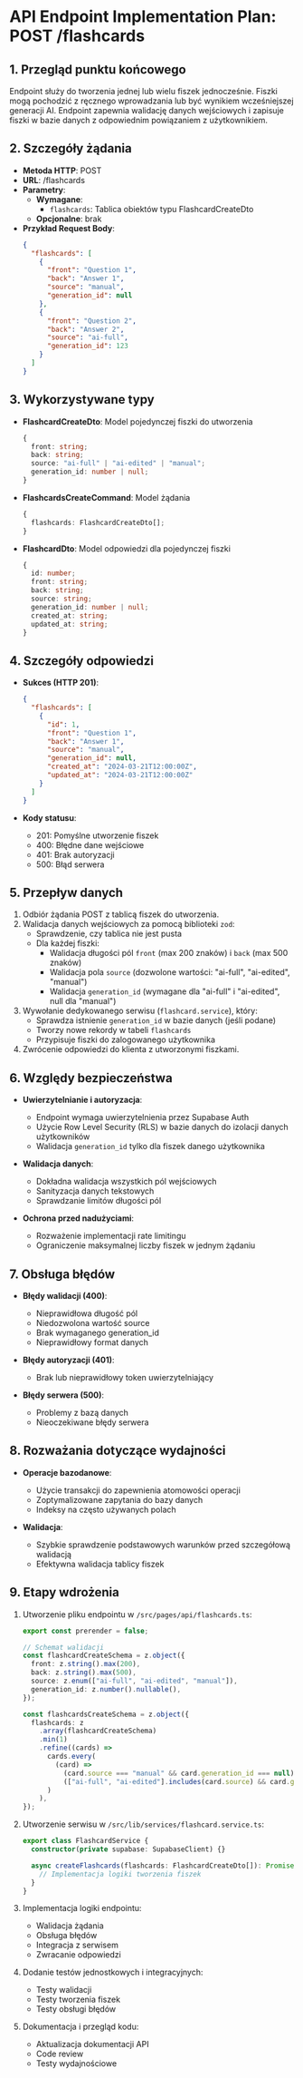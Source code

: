 # API Endpoint Implementation Plan: POST /flashcards

## 1. Przegląd punktu końcowego

Endpoint służy do tworzenia jednej lub wielu fiszek jednocześnie. Fiszki mogą pochodzić z ręcznego wprowadzania lub być wynikiem wcześniejszej generacji AI. Endpoint zapewnia walidację danych wejściowych i zapisuje fiszki w bazie danych z odpowiednim powiązaniem z użytkownikiem.

## 2. Szczegóły żądania

- **Metoda HTTP**: POST
- **URL**: /flashcards
- **Parametry**:
  - **Wymagane**:
    - `flashcards`: Tablica obiektów typu FlashcardCreateDto
  - **Opcjonalne**: brak
- **Przykład Request Body**:
  ```json
  {
    "flashcards": [
      {
        "front": "Question 1",
        "back": "Answer 1",
        "source": "manual",
        "generation_id": null
      },
      {
        "front": "Question 2",
        "back": "Answer 2",
        "source": "ai-full",
        "generation_id": 123
      }
    ]
  }
  ```

## 3. Wykorzystywane typy

- **FlashcardCreateDto**: Model pojedynczej fiszki do utworzenia
  ```typescript
  {
    front: string;
    back: string;
    source: "ai-full" | "ai-edited" | "manual";
    generation_id: number | null;
  }
  ```
- **FlashcardsCreateCommand**: Model żądania
  ```typescript
  {
    flashcards: FlashcardCreateDto[];
  }
  ```
- **FlashcardDto**: Model odpowiedzi dla pojedynczej fiszki
  ```typescript
  {
    id: number;
    front: string;
    back: string;
    source: string;
    generation_id: number | null;
    created_at: string;
    updated_at: string;
  }
  ```

## 4. Szczegóły odpowiedzi

- **Sukces (HTTP 201)**:

  ```json
  {
    "flashcards": [
      {
        "id": 1,
        "front": "Question 1",
        "back": "Answer 1",
        "source": "manual",
        "generation_id": null,
        "created_at": "2024-03-21T12:00:00Z",
        "updated_at": "2024-03-21T12:00:00Z"
      }
    ]
  }
  ```

- **Kody statusu**:
  - 201: Pomyślne utworzenie fiszek
  - 400: Błędne dane wejściowe
  - 401: Brak autoryzacji
  - 500: Błąd serwera

## 5. Przepływ danych

1. Odbiór żądania POST z tablicą fiszek do utworzenia.
2. Walidacja danych wejściowych za pomocą biblioteki `zod`:
   - Sprawdzenie, czy tablica nie jest pusta
   - Dla każdej fiszki:
     - Walidacja długości pól `front` (max 200 znaków) i `back` (max 500 znaków)
     - Walidacja pola `source` (dozwolone wartości: "ai-full", "ai-edited", "manual")
     - Walidacja `generation_id` (wymagane dla "ai-full" i "ai-edited", null dla "manual")
3. Wywołanie dedykowanego serwisu (`flashcard.service`), który:
   - Sprawdza istnienie `generation_id` w bazie danych (jeśli podane)
   - Tworzy nowe rekordy w tabeli `flashcards`
   - Przypisuje fiszki do zalogowanego użytkownika
4. Zwrócenie odpowiedzi do klienta z utworzonymi fiszkami.

## 6. Względy bezpieczeństwa

- **Uwierzytelnianie i autoryzacja**:

  - Endpoint wymaga uwierzytelnienia przez Supabase Auth
  - Użycie Row Level Security (RLS) w bazie danych do izolacji danych użytkowników
  - Walidacja `generation_id` tylko dla fiszek danego użytkownika

- **Walidacja danych**:

  - Dokładna walidacja wszystkich pól wejściowych
  - Sanityzacja danych tekstowych
  - Sprawdzanie limitów długości pól

- **Ochrona przed nadużyciami**:
  - Rozważenie implementacji rate limitingu
  - Ograniczenie maksymalnej liczby fiszek w jednym żądaniu

## 7. Obsługa błędów

- **Błędy walidacji (400)**:

  - Nieprawidłowa długość pól
  - Niedozwolona wartość source
  - Brak wymaganego generation_id
  - Nieprawidłowy format danych

- **Błędy autoryzacji (401)**:

  - Brak lub nieprawidłowy token uwierzytelniający

- **Błędy serwera (500)**:
  - Problemy z bazą danych
  - Nieoczekiwane błędy serwera

## 8. Rozważania dotyczące wydajności

- **Operacje bazodanowe**:

  - Użycie transakcji do zapewnienia atomowości operacji
  - Zoptymalizowane zapytania do bazy danych
  - Indeksy na często używanych polach

- **Walidacja**:
  - Szybkie sprawdzenie podstawowych warunków przed szczegółową walidacją
  - Efektywna walidacja tablicy fiszek

## 9. Etapy wdrożenia

1. Utworzenie pliku endpointu w `/src/pages/api/flashcards.ts`:

   ```typescript
   export const prerender = false;

   // Schemat walidacji
   const flashcardCreateSchema = z.object({
     front: z.string().max(200),
     back: z.string().max(500),
     source: z.enum(["ai-full", "ai-edited", "manual"]),
     generation_id: z.number().nullable(),
   });

   const flashcardsCreateSchema = z.object({
     flashcards: z
       .array(flashcardCreateSchema)
       .min(1)
       .refine((cards) =>
         cards.every(
           (card) =>
             (card.source === "manual" && card.generation_id === null) ||
             (["ai-full", "ai-edited"].includes(card.source) && card.generation_id !== null)
         )
       ),
   });
   ```

2. Utworzenie serwisu w `/src/lib/services/flashcard.service.ts`:

   ```typescript
   export class FlashcardService {
     constructor(private supabase: SupabaseClient) {}

     async createFlashcards(flashcards: FlashcardCreateDto[]): Promise<FlashcardDto[]> {
       // Implementacja logiki tworzenia fiszek
     }
   }
   ```

3. Implementacja logiki endpointu:

   - Walidacja żądania
   - Obsługa błędów
   - Integracja z serwisem
   - Zwracanie odpowiedzi

4. Dodanie testów jednostkowych i integracyjnych:

   - Testy walidacji
   - Testy tworzenia fiszek
   - Testy obsługi błędów

5. Dokumentacja i przegląd kodu:
   - Aktualizacja dokumentacji API
   - Code review
   - Testy wydajnościowe
